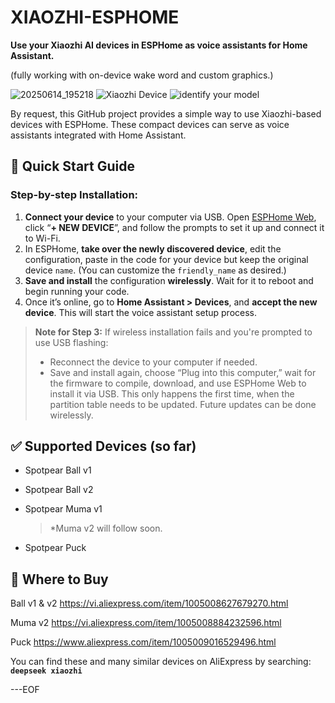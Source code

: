 
# XIAOZHI-ESPHOME

**Use your Xiaozhi AI devices in ESPHome as voice assistants for Home Assistant.**

(fully working with on-device wake word and custom graphics.)

![20250614_195218](https://github.com/user-attachments/assets/5d364985-a4ce-4b49-bf03-af7ce22bbc35)
![Xiaozhi Device](https://github.com/user-attachments/assets/8e66a3d6-527b-4047-9f0c-fb7c9cb2490f)
![identify your model](https://github.com/user-attachments/assets/4aa49b9e-ab2c-4949-aefc-9d51ecf6ac40)


By request, this GitHub project provides a simple way to use Xiaozhi-based devices with ESPHome. These compact devices can serve as voice assistants integrated with Home Assistant.

## 🚀 Quick Start Guide

### Step-by-step Installation:

1. **Connect your device** to your computer via USB. Open [ESPHome Web](https://web.esphome.io), click “**+ NEW DEVICE**”, and follow the prompts to set it up and connect it to Wi-Fi.
2. In ESPHome, **take over the newly discovered device**, edit the configuration, paste in the code for your device but keep the original device `name`. (You can customize the `friendly_name` as desired.)
3. **Save and install** the configuration **wirelessly**. Wait for it to reboot and begin running your code.
4. Once it’s online, go to **Home Assistant > Devices**, and **accept the new device**. This will start the voice assistant setup process.

> **Note for Step 3:**
> If wireless installation fails and you're prompted to use USB flashing:
>
> * Reconnect the device to your computer if needed.
> * Save and install again, choose “Plug into this computer,” wait for the firmware to compile, download, and use ESPHome Web to install it via USB.
>   This only happens the first time, when the partition table needs to be updated. Future updates can be done wirelessly.

## ✅ Supported Devices (so far)

* Spotpear Ball v1
* Spotpear Ball v2
* Spotpear Muma v1

  > *Muma v2 will follow soon.

* Spotpear Puck

## 🛒 Where to Buy

Ball v1 & v2 https://vi.aliexpress.com/item/1005008627679270.html

Muma v2 https://vi.aliexpress.com/item/1005008884232596.html

Puck https://www.aliexpress.com/item/1005009016529496.html

You can find these and many similar devices on AliExpress by searching:
**`deepseek xiaozhi`**

---EOF

